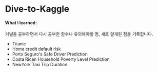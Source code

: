 # Dive-to-Kaggle
#### What I learned:
커널을 공부하면서 다시 공부한 함수나 유의해야할 점, 새로 알게된 점을 기록합니다.

* Titanic
* Home credit default risk
* Porto Seguro's Safe Driver Prediction
* Costa Rican Household Poverty Level Prediction
* NewYork Taxi Trip Duration
